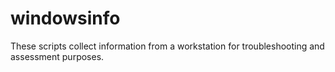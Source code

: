 # windowsinfo
These scripts collect information from a workstation for troubleshooting and assessment purposes.
